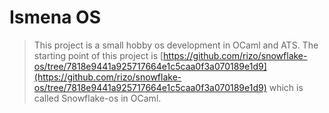 # Ismena OS

> This project is a small hobby os development in OCaml and ATS. The starting point of this project is [https://github.com/rizo/snowflake-os/tree/7818e9441a925717664e1c5caa0f3a070189e1d9](https://github.com/rizo/snowflake-os/tree/7818e9441a925717664e1c5caa0f3a070189e1d9) which is called Snowflake-os in OCaml.
